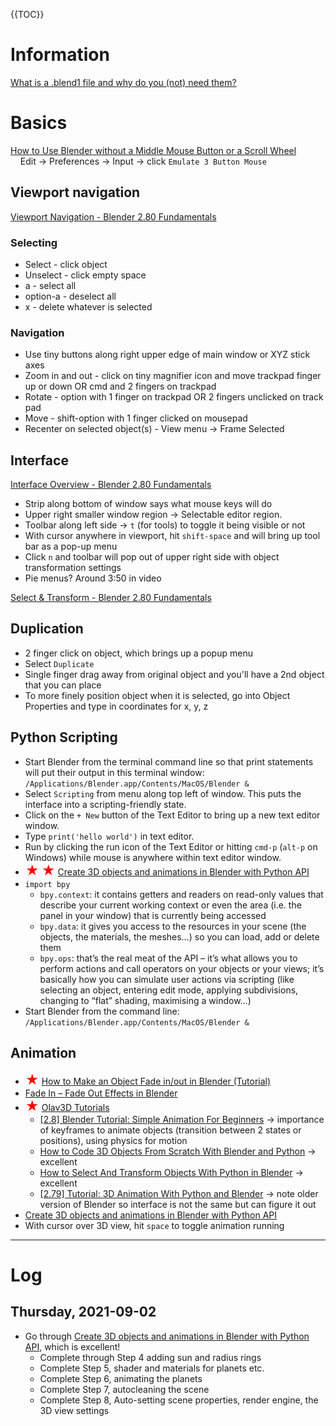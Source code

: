 {{TOC}}

# Information

[What is a .blend1 file and why do you (not) need them?](https://cgcookie.com/articles/what-is-a-blend1-file-and-do-you-really-need-them)

# Basics

[How to Use Blender without a Middle Mouse Button or a Scroll Wheel](https://www.blenderhut.com/use-blender-without-middle-mouse-button-or-scroll-wheel/)  
&nbsp;&nbsp;&nbsp;&nbsp;Edit &rarr; Preferences &rarr; Input &rarr; click `Emulate 3 Button Mouse`

## Viewport navigation

[Viewport Navigation - Blender 2.80 Fundamentals](https://www.youtube.com/watch?v=ILqOWe3zAbk&list=PLa1F2ddGya_-UvuAqHAksYnB0qL9yWDO6&index=2)

### Selecting 

- Select - click object
- Unselect - click empty space
- a - select all
- option-a - deselect all
- x - delete whatever is selected

### Navigation

- Use tiny buttons along right upper edge of main window or XYZ stick axes
- Zoom in and out - click on tiny magnifier icon and move trackpad finger up or down OR cmd and 2 fingers on trackpad
- Rotate - option with 1 finger on trackpad OR 2 fingers unclicked on track pad
- Move - shift-option with 1 finger clicked on mousepad
- Recenter on selected object(s) - View menu &rarr; Frame Selected

## Interface

[Interface Overview - Blender 2.80 Fundamentals](https://www.youtube.com/watch?v=8XyIYRW_2xk&list=PLa1F2ddGya_-UvuAqHAksYnB0qL9yWDO6&index=3)

- Strip along bottom of window says what mouse keys will do
- Upper right smaller window region &rarr; Selectable editor region.
- Toolbar along left side &rarr; `t` (for tools) to toggle it being visible or not
- With cursor anywhere in viewport, hit `shift-space` and will bring up tool bar as a pop-up menu
- Click `n` and toolbar will pop out of upper right side with object transformation settings
- Pie menus? Around 3:50 in video

[Select & Transform - Blender 2.80 Fundamentals](https://www.youtube.com/watch?v=hTL6AKR8YDs&list=PLa1F2ddGya_-UvuAqHAksYnB0qL9yWDO6&index=5)

## Duplication

- 2 finger click on object, which brings up a popup menu
- Select `Duplicate`
- Single finger drag away from original object and you'll have a 2nd object that you can place
- To more finely position object when it is selected, go into Object Properties and type in coordinates for x, y, z

## Python Scripting

- Start Blender from the terminal command line so that print statements will put their output in this terminal window: `/Applications/Blender.app/Contents/MacOS/Blender &`
- Select `Scripting` from menu along top left of window. This puts the interface into a scripting-friendly state.
- Click on the `+ New` button of the Text Editor to bring up a new text editor window.
- Type `print('hello world')` in text editor.
- Run by clicking the run icon of the Text Editor or hitting `cmd-p` (`alt-p` on Windows) while mouse is anywhere within text editor window.
- <span style="color:red; font-size:150%">&#x2605;</span> <span style="color:red; font-size:150%">&#x2605;</span> [Create 3D objects and animations in Blender with Python API](https://demando.se/blogg/post/dev-generating-a-procedural-solar-system-with-blenders-python-api/)
- `import bpy`
    - `bpy.context`: it contains getters and readers on read-only values that describe your current working context or even the area (i.e. the panel in your window) that is currently being accessed
    - `bpy.data`: it gives you access to the resources in your scene (the objects, the materials, the meshes…) so you can load, add or delete them
    - `bpy.ops`: that’s the real meat of the API – it’s what allows you to perform actions and call operators on your objects or your views; it’s basically how you can simulate user actions via scripting (like selecting an object, entering edit mode, applying subdivisions, changing to “flat” shading, maximising a window…)
- Start Blender from the command line: `/Applications/Blender.app/Contents/MacOS/Blender &`


## Animation

- <span style="color:red; font-size:150%">&#x2605;</span> [How to Make an Object Fade in/out in Blender (Tutorial)](https://www.youtube.com/watch?v=3QjN693Gzwo)
- [Fade In – Fade Out Effects in Blender](https://prosperocoder.com/posts/blender/fade-in-fade-out-effects/)
- <span style="color:red; font-size:150%">&#x2605;</span> [Olav3D Tutorials](https://www.youtube.com/c/Olav3D/search?query=keyframe)
    - [[2.8] Blender Tutorial: Simple Animation For Beginners](https://www.youtube.com/watch?v=Dyj0sJVd3Lw) &rarr; importance of keyframes to animate objects (transition between 2 states or positions), using physics for motion
    - [How to Code 3D Objects From Scratch With Blender and Python](https://www.youtube.com/watch?v=tsmkqU25_As) &rarr; excellent
    - [How to Select And Transform Objects With Python in Blender](https://www.youtube.com/watch?v=VAmNUSUdVA0) &rarr; excellent
    - [[2.79] Tutorial: 3D Animation With Python and Blender](https://www.youtube.com/watch?v=ssHiWpVuxTk) &rarr; note older version of Blender so interface is not the same but can figure it out
- [Create 3D objects and animations in Blender with Python API](https://demando.se/blogg/post/dev-generating-a-procedural-solar-system-with-blenders-python-api/)
- With cursor over 3D view, hit `space` to toggle animation running

---

# Log

## Thursday, 2021-09-02

- Go through [Create 3D objects and animations in Blender with Python API](https://demando.se/blogg/post/dev-generating-a-procedural-solar-system-with-blenders-python-api/), which is excellent!
    - Complete through Step 4 adding sun and radius rings
    - Complete Step 5, shader and materials for planets etc.
    - Complete Step 6, animating the planets
    - Complete Step 7, autocleaning the scene
    - Complete Step 8, Auto-setting scene properties, render engine, the 3D view settings

